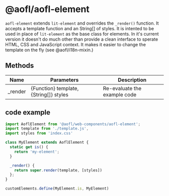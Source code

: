 # @aofl/aofl-element

`aofl-element` extends `lit-element` and overrides the `_render()` function. It accepts a template function and an String[] of styles. It is intented to be used in place of `lit-element` as the base class for elements. In it's current version it doesn't do much other than provide a clean interface to sperate HTML, CSS and JavaScript context. It makes it easier to change the template on the fly (see @aofl/i18n-mixin.)

## Methods

| Name     | Parameters                                       | Description                  |
| -------- | ------------------------------------------------ | ---------------------------- |
| _render  | {Function} template, {String[]} styles           | Re-evaluate the example code |


## code example
```javascript
import AoflElement from '@aofl/web-components/aofl-element';
import template from './template.js',
import styles from 'index.css'

class MyElement extends AoflElement {
  static get is() {
    return 'my-element';
  }

  _render() {
    return super.render(template, [styles])
  };
}

customElements.define(MyElement.is, MyElement)
```
